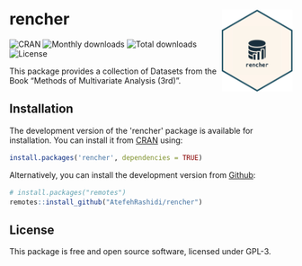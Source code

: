 
<!-- README.md is generated from README.Rmd. Please edit that file -->

# rencher <img src="man/figures/hex_rencher.png" align="right" width="25%"/>

<!-- badges: start -->

![CRAN](https://www.r-pkg.org/badges/version/rencher)
![Monthly downloads](https://cranlogs.r-pkg.org/badges/last-month/rencher)
![Total downloads](https://cranlogs.r-pkg.org/badges/grand-total/rencher)
![License](https://img.shields.io/badge/license-GPL--3-yellow?style=flat) 

<!-- badges: end -->

This package provides a collection of Datasets from the Book “Methods of
Multivariate Analysis (3rd)”.

## Installation

The development version of the 'rencher' package is available for installation. You can install it from 
[CRAN](https://doi.org/10.32614/CRAN.package.rencher) using:

``` r
install.packages('rencher', dependencies = TRUE)
```

Alternatively, you can install the development version from [Github](https://github.com/AtefehRashidi/rencher):

``` r
# install.packages("remotes")
remotes::install_github("AtefehRashidi/rencher")
```

## License

This package is free and open source software, licensed under GPL-3.
